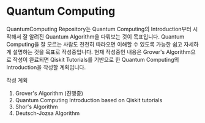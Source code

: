 # Quantum Computing

QuantumComputing Repository는 Quantum Computing의 Introduction부터 시작해서 잘 알려진 Quantum Algorithm을 다뤄보는 것이 목표입니다.
Quantum Computing을 잘 모르는 사람도 천천히 따라오면 이해할 수 있도록 가능한 쉽고 자세하게 설명하는 것을 목표로 작성중입니다.
현재 작성중인 내용은 Grover's Algorithm으로 작성이 완료되면 Qiskit Tutorials를 기반으로 한 Quantum Computing의 Introduction을 작성할 계획입니다.

작성 계획
1. Grover's Algorithm (진행중)
2. Quantum Computing Introduction based on Qiskit tutorials
3. Shor's Algorithm
4. Deutsch-Jozsa Algorithm
